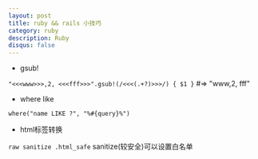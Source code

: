 ```yaml
---
layout: post
title: ruby && rails 小技巧
category: ruby
description: Ruby
disqus: false
---
```


* gsub!

`"<<<www>>>,2, <<<fff>>>".gsub!(/<<<(.+?)>>>/) { $1 }` #=> "www,2, fff"

* where like

`where("name LIKE ?", "%#{query}%")`

* html标签转换

`raw sanitize .html_safe` sanitize(较安全)可以设置白名单